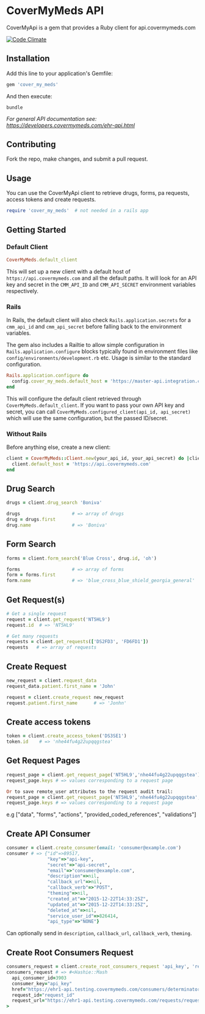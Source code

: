 # CoverMyMeds API

CoverMyApi is a gem that provides a Ruby client for api.covermymeds.com

[![Code Climate](https://codeclimate.com/github/covermymeds/cover_my_meds/badges/gpa.svg)](https://codeclimate.com/github/covermymeds/cover_my_meds)

## Installation

Add this line to your application's Gemfile:

```ruby
gem 'cover_my_meds'
```

And then execute:

```
bundle
```

*For general API documentation see: https://developers.covermymeds.com/ehr-api.html*

## Contributing

Fork the repo, make changes, and submit a pull request.

## Usage

You can use the CoverMyApi client to retrieve drugs, forms, pa requests, access tokens and create requests.

```ruby
require 'cover_my_meds'  # not needed in a rails app
```

## Getting Started

### Default Client

```ruby
CoverMyMeds.default_client
```

This will set up a new client with a default host of
`https://api.covermymeds.com` and all the default paths. It will look for an API
key and secret in the `CMM_API_ID` and `CMM_API_SECRET` environment variables
respectively.

### Rails

In Rails, the default client will also check `Rails.application.secrets` for a
`cmm_api_id` and `cmm_api_secret` before falling back to the environment
variables.

The gem also includes a Railtie to allow simple configuration in
`Rails.application.configure` blocks typically found in environment files like
`config/environments/development.rb` etc. Usage is similar to the standard
configuration.

```ruby
Rails.application.configure do
  config.cover_my_meds.default_host = 'https://master-api.integration.covermymeds.com'
end
```

This will configure the default client retrieved through
`CoverMyMeds.default_client`. If you want to pass your own API key and secret,
you can call `CoverMyMeds.configured_client(api_id, api_secret)` which will use
the same configuration, but the passed ID/secret.

### Without Rails

Before anything else, create a new client:

```ruby
client = CoverMyMeds::Client.new(your_api_id, your_api_secret) do |client|
  client.default_host = 'https://api.covermymeds.com'
end
```

## Drug Search

```ruby
drugs = client.drug_search 'Boniva'

drugs                   # => array of drugs
drug = drugs.first
drug.name               # => 'Boniva'
```

## Form Search

```ruby
forms = client.form_search('Blue Cross', drug.id, 'oh')

forms                   # => array of forms
form = forms.first
form.name               # => 'blue_cross_blue_shield_georgia_general'
```

## Get Request(s)

```ruby
# Get a single request
request = client.get_request('NT5HL9')
request.id  # => 'NT5HL9'

# Get many requests
requests = client.get_requests(['DS2FD3', 'FD6FD1'])
requests   # => array of requests
```

## Create Request

```ruby
new_request = client.request_data
request_data.patient.first_name = 'John'

request = client.create_request new_request
request.patient.first_name      # => 'Jonhn'
```


## Create access tokens

```ruby
token = client.create_access_token('DS3SE1')
token.id    # => 'nhe44fu4g22upqqgstea'
```

## Get Request Pages
```ruby
request_page = client.get_request_page('NT5HL9','nhe44fu4g22upqqgstea')
request_page.keys # => values corresponding to a request page

Or to save remote_user attributes to the request audit trail:
request_page = client.get_request_page('NT5HL9','nhe44fu4g22upqqgstea', { remote_user_key: 'remote_user_value' })
request_page.keys # => values corresponding to a request page
```
e.g ["data", "forms", "actions", "provided_coded_references", "validations"]

## Create API Consumer
```ruby
consumer = client.create_consumer(email: 'consumer@example.com')
consumer # => {"id"=>89517,
               "key"=>"api-key",
               "secret"=>"api-secret",
               "email"=>"consumer@example.com",
               "description"=>nil,
               "callback_url"=>nil,
               "callback_verb"=>"POST",
               "theming"=>nil,
               "created_at"=>"2015-12-22T14:33:25Z",
               "updated_at"=>"2015-12-22T14:33:25Z",
               "deleted_at"=>nil,
               "service_user_id"=>826414,
               "api_type"=>"NONE"}
```
Can optionally send in `description`, `callback_url`, `callback_verb`, `theming`.


## Create Root Consumers Request
```ruby
consumers_request = client.create_root_consumers_request 'api_key', 'request_id'
consumers_request # => #<Hashie::Mash 
  api_consumer_id=3903 
  consumer_key="api_key" 
  href="https://ehr1-api.testing.covermymeds.com/consumers/determinator/requests/request_id" 
  request_id="request_id" 
  request_url="https://ehr1-api.testing.covermymeds.com/requests/request_id?consumer_key=api_key"
>
